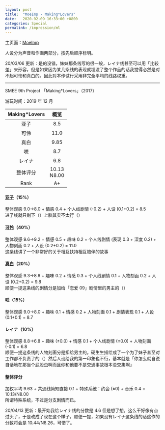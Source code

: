 ```yaml
---
layout: post
title:  "MoeImp - Making*Lovers"
date:   2020-02-09 16:33:00 +0800
categories: Special
permalink: /impression/ml
---
```


主页面：[MoeImp](http://yoro.xyz/impression)

人设分为声音和作画两部分，按先后顺序标明。

20/03/06 更新：是的没错，妹妹那条线写的很一般，レイナ线甚至可以用「比较差」来形容，但是如果因为某几条线的表现就埋没了整个作品的话我觉得必然是对不起可怜和真白的。因此对本作试行采用非完全平均的线路权重。

---

SMEE 9th Project 「Making\*Lovers」（2017）

游玩时间：2019 年 12 月

| Making\*Lovers | 概览 |
| :---------------: |:---: |
| 亚子 | 8.5 |
| 可怜 | 11.0 |
| 真白 |9.85 |
| 咲   | 8.7 |
| レイナ | 6.8 |
| 整体评分 |10.13<br />N8.00|
| Rank |A+|

#### [亚子](http://yoro.xyz/kawaiigirls/2019/12/12/ml-ako-mashiro.html)（15%）

整体观感 9.0→8.0 + 情感 0.4 + 个人线剧情 (-0.2) + 人设 (0.1+0.2) = 8.5<br />
进了线就只剩下（）上脑其实不太行（）

#### [可怜](http://yoro.xyz/kawaiigirls/2019/12/08/ml-karen.html)（40%）

整体观感 9.6→9.2 + 情感 0.5 + 趣味 0.2 + 个人线剧情 (表现 0.3 + 深度 0.2) + 人物刻画 0.2 + 人设 (0.2+0.2) = 11.0<br />
这条线讲了一个非常好的关于相互扶持相互陪伴的故事

#### [真白](http://yoro.xyz/kawaiigirls/2019/12/12/ml-ako-mashiro.html)（20%）

整体观感 9.3→8.6 + 趣味 0.2 + 情感 0.3 + 个人线剧情 0.1 + 人物刻画 0.2 + 人设 (0.2+0.2) = 9.8<br />
顺便一提这条线的剧情分是加给「恋爱 09」剧情里的男主的（）

#### 咲（15%）

整体观感 9.0→8.0 + 趣味 0.1 + 情感 0.2 + 人物刻画 0.1 + 剧情表现 0.1 + 人设 (0.1+0.1) = 8.7

#### レイナ（10%）

整体观感 8.8→6.8 + 趣味 (±0.0) + 情感 0.1 + 个人线剧情 (±0.0) + 人物刻画 (-0.1) = 6.8<br />
顺便一提这条线的人物刻画分是扣给男主的，硬生生描绘成了一个为了妹子甚至对工作都不负责了的（）然后人设给我的第一印象也不行，基本就是「你怎么就自说自话地在那当个屁股虫啊而且你和他要不是交通事故根本没交集啊」

#### 整体评分

加权平均 9.63 + 共通线简短直接 0.1 + 特殊系统：约会 (±0) + 音乐 0.4 = 10.13/N8.00<br />
所谓特殊系统，不过是分支剧情而已。

20/04/13 更新：最开始我给レイナ线的分数是 4.6 但是想了想，这么干好像有点过头了，于是改成了现在这个样子。顺便一提，如果没有レイナ这条线的话这作的分数将会是 10.44/N8.26，可惜了。
